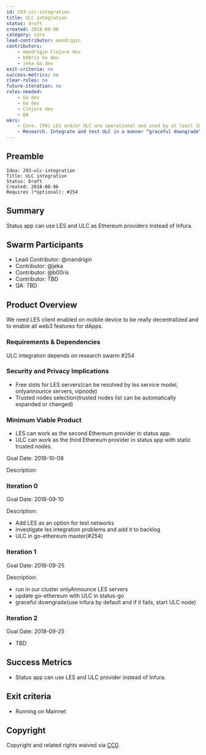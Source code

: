 ```yaml
---
id: 293-ulc-integration
title: ULC integration
status: draft
created: 2018-08-06
category: core
lead-contributor: mandrigin
contributors:
    - mandrigin Clojure dev
    - b00ris Go dev
    - jeka Go dev
exit-criteria: no
success-metrics: no
clear-roles: no
future-iteration: no
roles-needed:
    - Go dev
    - Go dev
    - Clojure dev
    - QA
okrs:
    - Core. [P0] LES and/or ULC are operational and used by at least 10% of all users.
    - Research. Integrate and test ULC in a manner “graceful downgrade”: use infura by default and if it fails, start ULC node.
---
```


## Preamble

    Idea: 293-ulc-integration
    Title: ULC integration
    Status: Draft
    Created: 2018-08-06
    Requires (*optional): #254

## Summary
Status app can use LES and ULC as Ethereum providers instead of Infura.

## Swarm Participants
- Lead Contributor: @mandrigin
- Contributor: @jeka
- Contributor: @b00ris
- Contributor: TBD
- QA: TBD

## Product Overview
We need LES client enabled on mobile device to be really decentralized and to enable all web3 features for dApps.

### Requirements & Dependencies
ULC integration depends on research swarm #254

### Security and Privacy Implications
* Free slots for LES servers(can be resolved by les service model, onlyannounce servers, vipnode)
* Trusted nodes selection(trusted nodes list can be automatically expanded or changed)

### Minimum Viable Product
* LES can work as the second Ethereum provider in status app.
* ULC can work as the third Ethereum provider in status app with static trusted nodes.

Goal Date: 2018-10-08

Description:

### Iteration 0

Goal Date: 2018-09-10

Description:
* Add LES as an option for test networks
* investigate les integration problems and add it to backlog
* ULC in go-ethereum master(#254)

### Iteration 1

Goal Date: 2018-09-25

Description:
* run in our cluster onlyAnnounce LES servers 
* update go-ethereum with ULC in status-go 
* graceful downgrade(use infura by default and if it fails, start ULC node)

### Iteration 2

Goal Date: 2018-09-25
 * TBD

## Success Metrics
* Status app can use LES and ULC provider instead of Infura.

## Exit criteria
* Running on Mainnet

## Copyright

Copyright and related rights waived
via [CC0](https://creativecommons.org/publicdomain/zero/1.0/).
